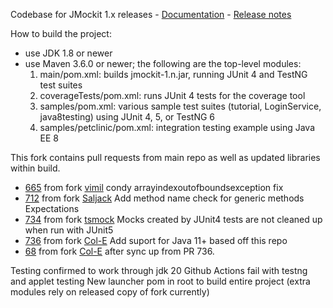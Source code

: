 Codebase for JMockit 1.x releases - [Documentation](http://jmockit.github.io) - [Release notes](http://jmockit.github.io/changes.html)

How to build the project:
* use JDK 1.8 or newer
* use Maven 3.6.0 or newer; the following are the top-level modules:
    1. main/pom.xml: builds jmockit-1.n.jar, running JUnit 4 and TestNG test suites
    2. coverageTests/pom.xml: runs JUnit 4 tests for the coverage tool
    3. samples/pom.xml: various sample test suites (tutorial, LoginService, java8testing) using JUnit 4, 5, or TestNG 6
    4. samples/petclinic/pom.xml: integration testing example using Java EE 8

This fork contains pull requests from main repo as well as updated libraries within build.

  - [665](https://github.com/jmockit/jmockit1/pull/665) from fork [vimil](https://github.com/vimil/jmockit1) condy arrayindexoutofboundsexception fix
  - [712](https://github.com/jmockit/jmockit1/pull/712) from fork [Saljack](https://github.com/Saljack/jmockit1) Add method name check for generic methods Expectations
  - [734](https://github.com/jmockit/jmockit1/pull/734) from fork [tsmock](https://github.com/tsmock/jmockit1) Mocks created by JUnit4 tests are not cleaned up when run with JUnit5
  - [736](https://github.com/jmockit/jmockit1/pull/736) from fork [Col-E](https://github.com/Col-E/jmockit1) Add suport for Java 11+ based off this repo
  - [68](https://github.com/hazendaz/jmockit1/pull/68) from fork [Col-E](https://github.com/Col-E/jmockit1) after sync up from PR 736.

Testing confirmed to work through jdk 20
Github Actions fail with testng and applet testing
New launcher pom in root to build entire project (extra modules rely on released copy of fork currently)
